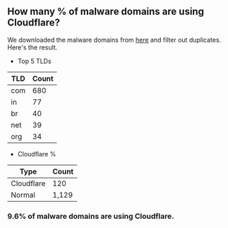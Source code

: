 ## How many % of malware domains are using Cloudflare?


We downloaded the malware domains from [here](https://urlhaus.abuse.ch) and filter out duplicates.
Here's the result.


[//]: # (start replacement)


- Top 5 TLDs

| TLD | Count |
| --- | --- |
| com | 680 |
| in | 77 |
| br | 40 |
| net | 39 |
| org | 34 |


- Cloudflare %

| Type | Count |
| --- | --- |
| Cloudflare | 120 |
| Normal | 1,129 |


### 9.6% of malware domains are using Cloudflare.